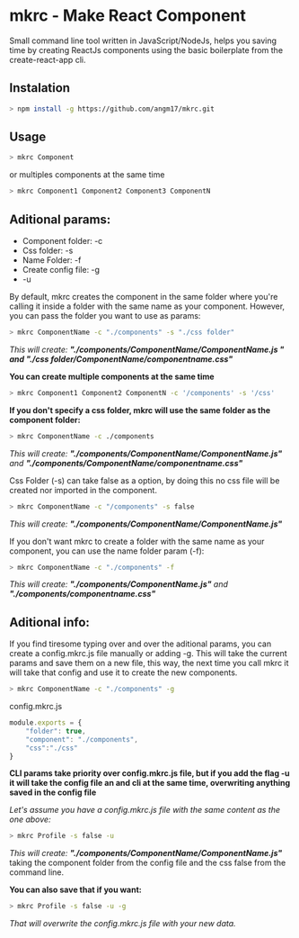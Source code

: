 # mkrc - Make React Component

Small command line tool written in JavaScript/NodeJs, helps you saving time by creating ReactJs components using the basic boilerplate from the create-react-app cli.

## Instalation

```bash
> npm install -g https://github.com/angm17/mkrc.git
```

## Usage

```bash
> mkrc Component
```

or multiples components at the same time
```bash
> mkrc Component1 Component2 Component3 ComponentN
```

## Aditional params:
* Component folder: -c
* Css folder: -s
* Name Folder: -f
* Create config file: -g
* -u 


By default, mkrc creates the component in the same folder where you're calling it inside a folder with the same name as your component. However, you can pass the folder you want to use as params:
	
```bash
> mkrc ComponentName -c "./components" -s "./css folder" 
```
*This will create: **"./components/ComponentName/ComponentName.js " and "./css folder/ComponentName/componentname.css"***

**You can create multiple components at the same time**
```bash
> mkrc Component1 Component2 ComponentN -c '/components' -s '/css'
```

**If you don't specify a css folder, mkrc will use the same folder as the component folder:**

```bash
> mkrc ComponentName -c ./components
```
*This will create: **"./components/ComponentName/ComponentName.js"** and **"./components/ComponentName/componentname.css"***

Css Folder (-s) can take false as a option, by doing this no css file will be created nor imported in the component.

```bash
> mkrc ComponentName -c "/components" -s false
```
*This will create: **"./components/ComponentName/ComponentName.js"***

If you don't want mkrc to create a folder with the same name as your component, you can use the name folder param (-f):
```bash
> mkrc ComponentName -c "./components" -f
```

*This will create: **"./components/ComponentName.js"** and **"./components/componentname.css"***


## Aditional info:

If you find tiresome typing over and over the aditional params, you can create a config.mkrc.js file manually or adding -g. This will take the current params and save them on a new file, this way, the next time you call mkrc it will take that config and use it to create the new components.
```bash
> mkrc ComponentName -c "./components" -g
```


config.mkrc.js

```javascript
module.exports = {
	"folder": true,
	"component": "./components",
	"css":"./css"
}
```


**CLI params take priority over config.mkrc.js file, but if you add the flag -u it will take the config file an and cli at the same time, overwriting anything saved in the config file**

*Let's assume you have a config.mkrc.js file with the same content as the one above:*

```bash
> mkrc Profile -s false -u
```
*This will create: **"./components/ComponentName/ComponentName.js"*** taking the component folder from the config file and the css false from the command line.

**You can also save that if you want:**
```bash
> mkrc Profile -s false -u -g
```

*That will overwrite the config.mkrc.js file with your new data.*
